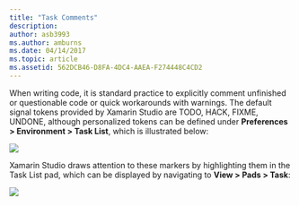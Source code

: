 ```yaml
---
title: "Task Comments"
description: 
author: asb3993
ms.author: amburns
ms.date: 04/14/2017
ms.topic: article
ms.assetid: 562DCB46-D8FA-4DC4-AAEA-F274448C4CD2
---
```


When writing code, it is standard practice to explicitly comment unfinished or questionable code or quick workarounds with warnings. The default signal tokens provided by Xamarin Studio are TODO, HACK, FIXME, UNDONE, although personalized tokens can be defined under **Preferences > Environment > Task List**, which is illustrated below:

 ![](Images/source-editor-image10.png)

Xamarin Studio draws attention to these markers by highlighting them in the Task List pad, which can be displayed by navigating to **View > Pads > Task**:

![](Images/source-editor-image11.png)